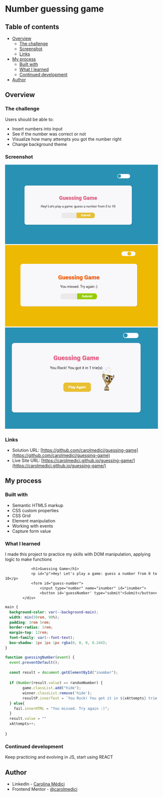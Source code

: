 # Number guessing game


## Table of contents

- [Overview](#overview)
  - [The challenge](#the-challenge)
  - [Screenshot](#screenshot)
  - [Links](#links)
- [My process](#my-process)
  - [Built with](#built-with)
  - [What I learned](#what-i-learned)
  - [Continued development](#continued-development)
- [Author](#author)


## Overview

### The challenge

Users should be able to:

- Insert numbers into input
- See if the number was correct or not
- Visualize how many attempts you got the number right
- Change background theme


### Screenshot

![](https://github.com/carolmedici/guessing-game/blob/main/assets/images/print.jpg)
![](https://github.com/carolmedici/guessing-game/blob/main/assets/images/print2.png)
![](https://github.com/carolmedici/guessing-game/blob/main/assets/images/print-win.png)


### Links

- Solution URL: [https://github.com/carolmedici/guessing-game](https://github.com/carolmedici/guessing-game)
- Live Site URL: [https://carolmedici.github.io/guessing-game/](https://carolmedici.github.io/guessing-game/)

## My process

### Built with

- Semantic HTML5 markup
- CSS custom properties
- CSS Grid
- Element manipulation
- Working with events
- Capture form value

### What I learned

I made this project to practice my skills with DOM manipulation, applying logic to make functions


```<div class="game">
            <h1>Guessing Game</h1>
            <p id="p">Hey! Let's play a game: guess a number from 0 to 10</p>
            <form id="guess-number">
                <input type="number" name="inumber" id="inumber">
                <button id='guessNumber' type="submit">Submit</button>
        </div>
```
```css
main {
  background-color: var(--background-main);
  width: min(50rem, 90%);
  padding: 3rem 5rem;
  border-radius: 1rem;
  margin-top: 12rem;
  font-family: var(--font-text);
  box-shadow: 1px 1px 1px rgba(0, 0, 0, 0.244);
}
```
```js
function guessingNumber(event) {
  event.preventDefault();

  const result = document.getElementById("inumber");

  if (Number(result.value) == randomNumber) {
        game.classList.add("hide");
        winner.classList.remove('hide');
        resultP.innerText = `You Rock! You got it in ${xAttempts} trie(s)`;
  } else{
    fail.innerHTML = "You missed. Try again :)";
  }
  result.value = ""
  xAttempts++;

}
```


### Continued development


Keep practicing and evolving in JS, start using REACT

## Author

- LinkedIn - [Carolina Médici](https://www.linkedin.com/in/carolina-medici/)
- Frontend Mentor - [@carolmedici](https://www.frontendmentor.io/profile/carolmedici)




